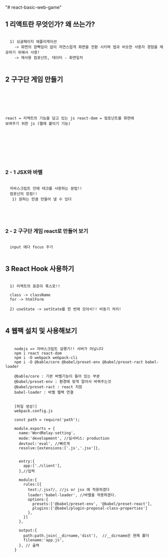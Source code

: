 "# react-basic-web-game"

## 1 리액트란 무엇인가? 왜 쓰는가?
<pre>
<code>
  1) 싱글페이지 애플리케이션
    -> 화면의 깜빡임이 없이 자연스럽게 화면을 전환 시키며 앱과 비슷한 사용자 경험을 제공하기 위해서 사용!
    -> 재사용 컴포넌트, 데이터 - 화면일치
</code>
</pre>

## 2 구구단 게임 만들기
<pre>
<code>
  <script src="https://unpkg.com/react@16/umd/react.development.js"></script>
  <script src="https://unpkg.com/react-dom@16/umd/react-dom.development.js"></script>
  react = 리액트의 기능을 담고 있는 js
  react-dom = 컴포넌트를 화면애 보여주기 위한 js (웹에 붙이기 기능)

  <div id="root"></div>
  <script>
    const e = React.createElement;
    class LikeButton extends React.Component{
      constructor(props){
        super(props);
      }

      render(){
        return e('button',{onClick:()=>{console.log('clicked')}, type:'submit' },'Like') //<button>Like</button>
      }
    }
  </script>
  <script>
    ReactDOM.render(e(LikeButton), document.querySelector('#root'));
  </script>

</code>
</pre>

### 2 - 1 JSX와 바벨
<pre>
<code>
  자바스크립트 안에 테크를 사용하는 문법!!
  컴포넌의 장점!!
   1) 원하는 만큼 만들어 낼 수 있다

  <script src="https://unpkg.com/babel-standalone@6/babel.min.js"></script>
</code>
</pre>

### 2 - 2 구구단 게임 react로 만들어 보기
<pre>
<code>
  input 에다 focus 주기
</code>
</pre>

## 3 React Hook 사용하기
<pre>
<code>
  1) 리액트의 표준이 훅스로!!

  class -> className
  for -> htmlForm

  2) useState -> setState를 한 번에 모아서!! 비동기 처리!
</code>
</pre>

## 4 웹팩 설치 및 사용해보기
<pre>
  <code>
    nodejs => 자바스크립트 실행기!! 서버가 아닙니다
    npm i react react-dom
    npm i -D webpack webpack-cli
    npm i -D @bable/core @babel/preset-env @babel/preset-ract babel-loader

    @bable/core : 기본 바벨기능이 들어 있는 부분
    @babel/preset-env : 환경에 맞게 알아서 바꿔주는것
    @babel/preset-ract : react 지원
    babel-loader : 바벨 웹팩 연결


    [파일 생성!]
    webpack.config.js

    const path = require('path');

    module.exports = {
      name:'WordRelay-setting',
      mode:'development', //실서비스: production
      devtool:'eval', //빠르게
      resolve:{extensions:['.js','.jsx']},


      entry:{
        app:['./client'],
      },//입력

      module:{
        rules:[{
          test:/.jsx?/, //js or jsx 에 적용하겠다
          loader:'babel-loader', //바벨을 적용하겠다.
          options:{
            presets:['@babel/preset-env', '@babel/preset-react'],
            plugins:['@babel/plugin-proposal-class-properties']
          },
        }]
      },

      output:{
        path:path.join(__dirname,'dist'),  //__dirname은 현제 폴더
        filename:'app.js',
      }, // 출력
    }


  </code>
</pre>
